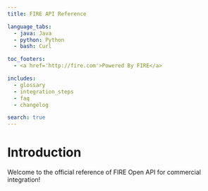 ```yaml
---
title: FIRE API Reference

language_tabs:
  - java: Java
  - python: Python
  - bash: Curl

toc_footers:
  - <a href='http://fire.com'>Powered By FIRE</a>

includes:
  - glossary
  - integration_steps
  - faq
  - changelog

search: true
---
```


# Introduction

Welcome to the official reference of FIRE Open API for commercial integration!
